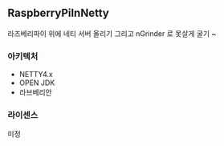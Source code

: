 ## RaspberryPiInNetty

라즈베리파이 위에 네티 서버 올리기 그리고 nGrinder 로 못살게 굴기 ~

### 아키텍처
- NETTY4.x
- OPEN JDK
- 라브베리안

### 라이센스

미정



